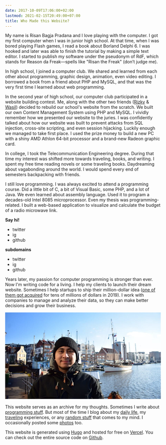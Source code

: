 ```yaml
---
date: 2017-10-09T17:06:00+02:00
lastmod: 2021-02-15T20:49:00+07:00
title: Who Made this Website?
---
```

My name is Risan Bagja Pradana and I love playing with the computer. I got my first computer when I was in junior high school. At that time, when I was bored playing Flash games, I read a book about Borland Delphi 6. I was hooked and later was able to finish the tutorial by making a simple text editor. I started to publish my software under the pseudonym of RdF, which stands for Reason da Freak—spells like "Risan the Freak" (don’t judge me).

In high school, I joined a computer club. We shared and learned from each other about programming, graphic design, animation, even video editing. I borrowed a book from a friend about PHP and MySQL, and that was the very first time I learned about web programming.

In the second year of high school, our computer club participated in a website building contest. Me, along with the other two friends ([Rizky](https://twitter.com/rprilian) & [Wasil](https://www.halodesigners.com/)) decided to rebuild our school's website from the scratch. We built our own Content Management System using PHP and MySQL. I vividly remember how we presented our website to the juries. I was confidently talked about how our website was built to prevent attacks from SQL injection, cross-site scripting, and even session hijacking. Luckily enough we managed to take first place. I used the prize money to build a new PC with a shiny AMD Athlon 64-bit processor and a brand-new Radeon graphic card.

In college, I took the Telecommunication Engineering degree. During that time my interest was shifted more towards traveling, books, and writing. I spent my free time reading novels or some traveling books. Daydreaming about vagabonding around the world. I would spend every end of semesters backpacking with friends.

I still love programming. I was always excited to attend a programming course. Did a little bit of C, a bit of Visual Basic, some PHP, and a lot of Java. We even learned about assembly language. Used it to program a decades-old Intel 8085 microprocessor. Even my thesis was programming-related. I built a web-based application to visualize and calculate the budget of a radio microwave link.

**Say hi!**
* twitter
* ig
* github

**subdomains**
* twitter
* ig
* github

Years later, my passion for computer programming is stronger than ever. Now I'm writing code for a living. I help my clients to launch their dream website. Sometimes I help startups to ship their million-dollar idea ([one of them got acquired](https://www.crunchbase.com/organization/fixd-repair) for tens of millions of dollars in 2019). I work with companies to manage and analyze their data, so they can make better decisions and grow their business.

![This is me posing on a cold winter morning in Gdańsk, Poland.](risan.jpg)

This website serves as an archive for my thoughts. Sometimes I write about [programming stuff](/code/). But most of the time I blog about my [daily life](/categories/journal/), my [traveling](/categories/travel/) experiences, or any [random stuff](/categories/writing/) that comes to my mind. I occasionally posted some [photos](/categories/photos/) too.

This website is generated using [Hugo](https://gohugo.io/) and hosted for free on [Vercel](https://vercel.com/). You can check out the entire source code on [Github](https://github.com/risan/risanb.com).
